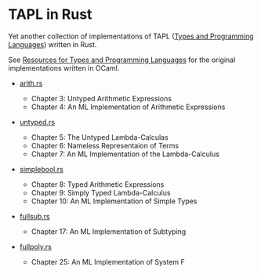 TAPL in Rust
====

Yet another collection of implementations of TAPL ([Types and Programming Languages](https://www.cis.upenn.edu/~bcpierce/tapl/)) written in Rust.

See [Resources for Types and Programming Languages](https://www.cis.upenn.edu/~bcpierce/tapl/resources.html) for the original implementations written in OCaml.

- [arith.rs](src/tapl/arith.rs)
  - Chapter 3: Untyped Arithmetic Expressions
  - Chapter 4: An ML Implementation of Arithmetic Expressions

- [untyped.rs](src/tapl/untyped.rs)
  - Chapter 5: The Untyped Lambda-Calculas
  - Chapter 6: Nameless Representaion of Terms
  - Chapter 7: An ML Implementation of the Lambda-Calculus

- [simplebool.rs](src/tapl/simplebool.rs)
  - Chapter 8: Typed Arithmetic Expressions
  - Chapter 9: Simply Typed Lambda-Calculus
  - Chapter 10: An ML Implementation of Simple Types

- [fullsub.rs](src/tapl/fullsub.rs)
  - Chapter 17: An ML Implementation of Subtyping

- [fullpoly.rs](src/tapl/fullpoly.rs)
  - Chapter 25: An ML Implementation of System F
